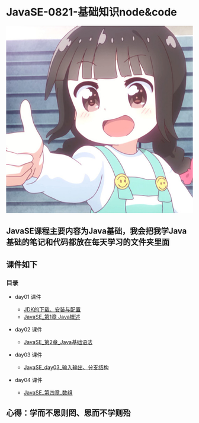 # JavaSE-0821-基础知识node&code
![first](src/ambition/imags/first.JPG)

## JavaSE课程主要内容为Java基础，我会把我学Java基础的笔记和代码都放在每天学习的文件夹里面
## 课件如下

### 目录
   * day01 课件
        * [JDK的下载、安装与配置](./day02/src/com/ambition/courseware/JDK的下载_安装与配置.pdf)
        * [JavaSE_第1章 Java概述](./day02/src/com/ambition/courseware/JavaSE_第1章_Java概述.pdf)
       
   * day02 课件
        * [JavaSE_第2章_Java基础语法](./day03/src/com/ambition/curseware/JavaSE_第2章_Java基础语法.pdf)
        
   * day03 课件
        * [JavaSE_day03_输入输出、分支结构](./day03/src/com/ambition/curseware/JavaSE_day03_输入输出、分支结构.pdf)
        
   * day04 课件
        * [JavaSE_第四章_数组](./day04/src/com/ambition/curseware/JavaSE_第四章_数组.pdf)
## 心得：学而不思则罔、思而不学则殆
        
